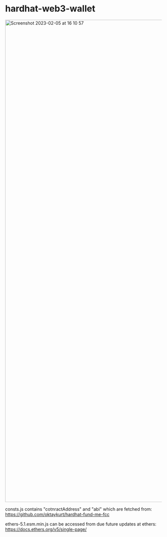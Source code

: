 # hardhat-web3-wallet
<img width="1552" alt="Screenshot 2023-02-05 at 16 10 57" src="https://user-images.githubusercontent.com/10723547/216820882-0e2b07ce-901c-4543-8c27-7ed5ee095fb6.png">

consts.js contains "cotnractAddress" and "abi" which are fetched from:
https://github.com/oktaykurt/hardhat-fund-me-fcc

ethers-5.1.esm.min.js can be accessed from due future updates at ethers:
https://docs.ethers.org/v5/single-page/




